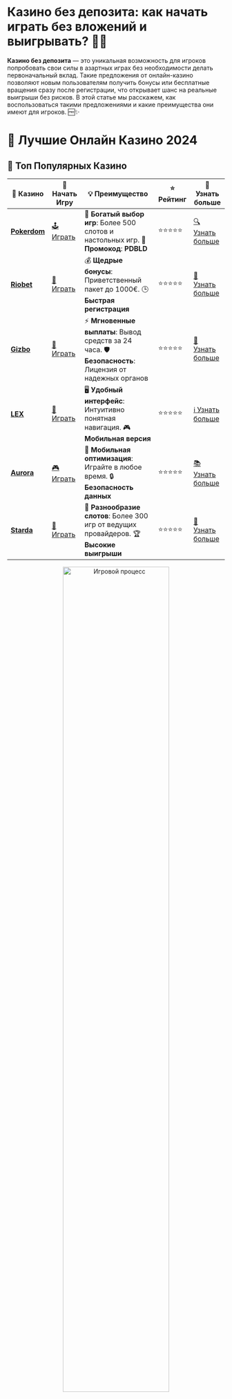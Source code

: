 # Казино без депозита: как начать играть без вложений и выигрывать? 🎰💸

**Казино без депозита** — это уникальная возможность для игроков попробовать свои силы в азартных играх без необходимости делать первоначальный вклад. Такие предложения от онлайн-казино позволяют новым пользователям получить бонусы или бесплатные вращения сразу после регистрации, что открывает шанс на реальные выигрыши без рисков. В этой статье мы расскажем, как воспользоваться такими предложениями и какие преимущества они имеют для игроков. 🆓✨

# 🎰 Лучшие Онлайн Казино 2024

## 🌟 Топ Популярных Казино

| 🎲 **Казино** | 🔗 **Начать Игру** | 💡 **Преимущество** | ⭐ **Рейтинг** | 🔗 **Узнать больше** |
|--------------|---------------------|---------------------|----------------|----------------------|
| [**Pokerdom**](https://brandplay.link/4k77v2yx) | [🕹️ Играть](https://brandplay.link/4k77v2yx) | 🎉 **Богатый выбор игр**: Более 500 слотов и настольных игр. 🎁 **Промокод**: **PDBLD** | ⭐⭐⭐⭐⭐ | [🔍 Узнать больше](https://brandplay.link/4k77v2yx) |
| [**Riobet**](https://brandplay.link/7xBLTPyj) | [🎰 Играть](https://brandplay.link/7xBLTPyj) | 💰 **Щедрые бонусы**: Приветственный пакет до 1000€. 🕒 **Быстрая регистрация** | ⭐⭐⭐⭐⭐ | [📖 Узнать больше](https://brandplay.link/7xBLTPyj) |
| [**Gizbo**](https://brandplay.link/bprXw4YV) | [🎲 Играть](https://brandplay.link/bprXw4YV) | ⚡ **Мгновенные выплаты**: Вывод средств за 24 часа. 🛡️ **Безопасность**: Лицензия от надежных органов | ⭐⭐⭐⭐⭐ | [📝 Узнать больше](https://brandplay.link/bprXw4YV) |
| [**LEX**](https://brandplay.link/zW4hdDFV) | [🤑 Играть](https://brandplay.link/zW4hdDFV) | 🖥️ **Удобный интерфейс**: Интуитивно понятная навигация. 🎮 **Мобильная версия** | ⭐⭐⭐⭐⭐ | [ℹ️ Узнать больше](https://brandplay.link/zW4hdDFV) |
| [**Aurora**](https://10trafic-stat2.com/click/668546556bcc6313411604bd/6766/13032/subaccount) | [🎮 Играть](https://10trafic-stat2.com/click/668546556bcc6313411604bd/6766/13032/subaccount) | 📱 **Мобильная оптимизация**: Играйте в любое время. 🔒 **Безопасность данных** | ⭐⭐⭐⭐⭐ | [📚 Узнать больше](https://10trafic-stat2.com/click/668546556bcc6313411604bd/6766/13032/subaccount) |
| [**Starda**](https://brandplay.link/fB7xwRFL) | [🎯 Играть](https://brandplay.link/fB7xwRFL) | 🎰 **Разнообразие слотов**: Более 300 игр от ведущих провайдеров. 🏆 **Высокие выигрыши** | ⭐⭐⭐⭐⭐ | [🔎 Узнать больше](https://brandplay.link/fB7xwRFL) |

<div align="center">
    <img src="https://i.pinimg.com/originals/87/9e/b9/879eb9354dd0699582408b68f2e253b2.gif" alt="Игровой процесс" width="70%">
</div>

## 💎 Лучшие Бонусы и Акции

| 🎲 **Казино** | 🔗 **Начать Игру** | 💡 **Преимущество** | ⭐ **Рейтинг** | 🔗 **Узнать больше** |
|--------------|---------------------|---------------------|----------------|----------------------|
| [**Kometa**](https://brandplay.link/8ZymQJV8) | [🎰 Играть](https://brandplay.link/8ZymQJV8) | 🎁 **Эксклюзивные бонусы**: Регулярные акции и промо. 🔄 **Программы лояльности** | ⭐⭐⭐⭐☆ | [🔍 Узнать больше](https://brandplay.link/8ZymQJV8) |
| [**R7**](https://brandplay.link/bMd3Yjsw) | [🕹️ Играть](https://brandplay.link/bMd3Yjsw) | 🕒 **Круглосуточная поддержка**: Всегда на связи. 💸 **Высокие лимиты** | ⭐⭐⭐⭐☆ | [📖 Узнать больше](https://brandplay.link/bMd3Yjsw) |
| [**7K**](https://brandplay.link/BvQyFShp) | [🎲 Играть](https://brandplay.link/BvQyFShp) | 🌟 **Эксклюзивные бонусы**: Только для VIP игроков. 🎉 **Сезонные акции** | ⭐⭐⭐⭐☆ | [📝 Узнать больше](https://brandplay.link/BvQyFShp) |
| [**Kent**](https://brandplay.link/Fv2WP3js) | [🤑 Играть](https://brandplay.link/Fv2WP3js) | 📈 **Высокий RTP**: Более 98%. 💼 **Профессиональная поддержка** | ⭐⭐⭐⭐☆ | [ℹ️ Узнать больше](https://brandplay.link/Fv2WP3js) |
| [**1Xslots**](https://brandplay.link/hSB1khtr) | [🎮 Играть](https://brandplay.link/hSB1khtr) | 🎉 **Множество акций**: Еженедельные бонусы и турниры. 🛡️ **Безопасность** | ⭐⭐⭐⭐☆ | [📚 Узнать больше](https://brandplay.link/hSB1khtr) |
| [**Gama**](https://brandplay.link/j6NMKsDz) | [🎯 Играть](https://brandplay.link/j6NMKsDz) | 🔍 **Интуитивный интерфейс**: Легкость использования. 🏅 **Престижные турниры** | ⭐⭐⭐⭐☆ | [🔎 Узнать больше](https://brandplay.link/j6NMKsDz) |

<div align="center">
    <img src="https://i.pinimg.com/originals/87/9e/b9/879eb9354dd0699582408b68f2e253b2.gif" alt="Игровой процесс" width="70%">
</div>

## 🚀 Быстрые Выигрыши и Поддержка

| 🎲 **Казино** | 🔗 **Начать Игру** | 💡 **Преимущество** | ⭐ **Рейтинг** | 🔗 **Узнать больше** |
|--------------|---------------------|---------------------|----------------|----------------------|
| [**Onion**](https://brandplay.link/zBGRVpQ9) | [🎰 Играть](https://brandplay.link/zBGRVpQ9) | 🤑 **Низкие ставки**: Идеально для начинающих. 🔄 **Быстрые выводы** | ⭐⭐⭐⭐☆ | [🔍 Узнать больше](https://brandplay.link/zBGRVpQ9) |
| [**Чемпион**](https://temon-gter.cfd/go/lRq?p80412p304504pcc44t17455) | [🕹️ Играть](https://temon-gter.cfd/go/lRq?p80412p304504pcc44t17455) | 🏅 **Лояльная программа**: Награды за активность. 🎁 **Ежемесячные бонусы** | ⭐⭐⭐⭐☆ | [📖 Узнать больше](https://temon-gter.cfd/go/lRq?p80412p304504pcc44t17455) |
| [**Vavada**](https://vavadapartner.pro/?promo=ea5c9275-6854-4505-94fc-95ab18221945-linkb2) | [🎲 Играть](https://vavadapartner.pro/?promo=ea5c9275-6854-4505-94fc-95ab18221945-linkb2) | 🚀 **Быстрая регистрация**: Начните играть мгновенно. 🔐 **Безопасные транзакции** | ⭐⭐⭐⭐☆ | [📝 Узнать больше](https://vavadapartner.pro/?promo=ea5c9275-6854-4505-94fc-95ab18221945-linkb2) |
| [**Friends**](https://gofriends.kim/linkb2) | [🤑 Играть](https://gofriends.kim/linkb2) | 🤝 **Социальные игры**: Играйте с друзьями. 🌐 **Мультиплатформенность** | ⭐⭐⭐⭐☆ | [ℹ️ Узнать больше](https://gofriends.kim/linkb2) |
| [**1WIN**](https://brandplay.link/smXVpBbG) | [🎮 Играть](https://brandplay.link/smXVpBbG) | 🏆 **Турниры с большими призами**: Присоединяйтесь к состязаниям. 🎯 **Акции каждый день** | ⭐⭐⭐⭐⭐ | [🔍 Узнать больше](https://brandplay.link/smXVpBbG) |
| [**Drip**](https://drp-ircp01.com/c07e6a3db) | [🎯 Играть](https://drp-ircp01.com/c07e6a3db) | 🌐 **Инновационные игры**: Новейшие игровые технологии. 🛡️ **Высокая безопасность** | ⭐⭐⭐⭐☆ | [🔎 Узнать больше](https://drp-ircp01.com/c07e6a3db) |

✨ **Выбирайте лучшее казино для себя и наслаждайтесь игрой! Удачи!** ✨

![Казино без депозита](https://i.pinimg.com/originals/a9/29/6e/a9296ea1cf6a7c20a985e593451f0323.png)

<div align="center">
    <img src="https://i.pinimg.com/originals/87/9e/b9/879eb9354dd0699582408b68f2e253b2.gif" alt="Казино без депозита" width="70%">
</div>

---

### Что такое **казино без депозита**? 💡

**Казино без депозита** — это тип онлайн-казино, где игроки могут получить бонусы или фриспины без необходимости делать реальный депозит. Это отличный способ для новичков испытать удачу и познакомиться с игрой без финансовых рисков.

- **Безопасность**: В большинстве случаев такие предложения предоставляются проверенными и лицензированными казино, что гарантирует честность игры и безопасность средств.
- **Виды бонусов**: Казино без депозита могут предложить бонусы в виде бесплатных вращений или фиксированных сумм, которые можно использовать для ставок на слотах или других играх.

---

### Преимущества **казино без депозита** 🏆

1. **Отсутствие финансового риска** 💸  
   Главное преимущество казино без депозита — это отсутствие необходимости вкладывать собственные деньги. Это позволяет играть без риска для вашего бюджета, но при этом получать шанс на реальные выигрыши.

2. **Возможность тестировать казино** 🔍  
   Вы можете оценить работу казино, интерфейс, поддержку и предлагаемые игры, не рискуя своими средствами. Это помогает выбрать казино, которое подходит именно вам.

3. **Доступность для новичков** 🆓  
   Казино без депозита — отличная возможность для новичков в мире азартных игр. Это позволяет изучить, как работают бонусы, фриспины и другие особенности, не совершая реальные ставки.

4. **Шанс на реальные выигрыши** 💰  
   Несмотря на то, что вам не нужно вносить депозит, есть возможность выиграть настоящие деньги, используя бонусы без депозита. Это может быть отличным стартом для новичков, которые хотят попробовать себя в азартных играх.

---

### Как получить бонусы в **казино без депозита**? 📝

1. **Регистрация в казино** 📱  
   Чтобы получить бонусы без депозита, вам нужно зарегистрироваться в онлайн-казино, которое предлагает такую акцию. Обычно вам не нужно вносить деньги, достаточно просто создать аккаунт.

2. **Промокоды и акции** 🎁  
   Некоторые казино предлагают бонусы без депозита через промокоды, которые можно ввести при регистрации. Другие могут автоматически начислить бонусы новым игрокам.

3. **Условия отыгрыша** 🔄  
   Важно внимательно изучить условия отыгрыша бонуса. Многие казино требуют от игроков выполнить определенные условия (например, сделать ставки на сумму, в несколько раз превышающую бонус), прежде чем вывести выигрыш.

4. **Периодичность акций** 📅  
   Следите за периодическими акциями, так как многие казино предлагают бонусы без депозита не только для новичков, но и для постоянных игроков.

---

### Виды бонусов без депозита 🎉

1. **Бесплатные вращения (фриспины)** 🎰  
   Один из самых популярных бонусов без депозита. Казино предоставляет вам бесплатные вращения на слотах, что дает шанс на выигрыш без вложений.

2. **Фиксированные денежные бонусы** 💵  
   Иногда казино предлагает бонусы в виде фиксированных сумм, которые можно использовать для ставок на любые игры, включая рулетку, блэкджек или слоты.

3. **Бонусы для определенных игр** 🎮  
   Некоторые казино предлагают бонусы без депозита только для определенных игр, например, для слотов или настольных игр. Убедитесь, что вы выбираете игры, которые подходят для использования бонуса.

4. **Кэшбэк-бонусы** 💳  
   Кэшбэк — это возврат части проигранных средств, который тоже может быть предоставлен без депозита. Это отличный способ компенсировать свои потери и продолжить игру.

---

### Советы по игре в **казино без депозита** 💡

1. **Ознакомьтесь с условиями бонуса** 📋  
   Внимательно читайте правила и условия получения бонусов. Часто они сопровождаются требованиями по отыгрышу или ограничениями на вывод средств, поэтому важно понимать, как они работают.

2. **Используйте бонусы с умом** 🧠  
   Не спешите тратить бонусы на первом же спине. Лучше продумать стратегию игры, чтобы увеличить шансы на победу.

3. **Не забывайте о лимитах вывода** 💳  
   У каждого бонуса есть свои ограничения на вывод средств. Убедитесь, что вы понимаете, как и когда сможете вывести выигранные деньги.

4. **Играйте в проверенных казино** 🔒  
   Выбирайте казино с хорошей репутацией и лицензией, чтобы не столкнуться с проблемами при выводе выигрышей. Надежные казино всегда предоставляют четкие условия бонусов и выплаты.

---

### Заключение 🏁

**Казино без депозита** — это отличная возможность для игроков попробовать азартные игры без риска и потерь. С помощью таких бонусов вы можете испытать удачу, познакомиться с играми и казино, а также выиграть реальные деньги, не вкладывая собственные средства. Просто зарегистрируйтесь в проверенном онлайн-казино, получите бонус и наслаждайтесь игрой!

💬 **Не упустите шанс начать играть без депозита и выиграть реальные деньги в лучших казино онлайн!**
